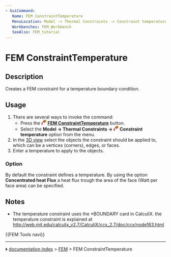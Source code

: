 ```yaml
---
- GuiCommand:
   Name: FEM ConstraintTemperature
   MenuLocation: Model -> Thermal Constraints -> Constraint temperature
   Workbenches: FEM_Workbench
   SeeAlso: FEM_tutorial
---
```


# FEM ConstraintTemperature

## Description

Creates a FEM constraint for a temperature boundary condition.

## Usage

1.  There are several ways to invoke the command:
    -   Press the **<img src="images/FEM_ConstraintTemperature.svg" width=16px> [FEM ConstraintTemperature](FEM_ConstraintTemperature.md)** button.
    -   Select the **Model → Thermal Constraints → <img src="images/FEM_ConstraintTemperature.svg" width=16px> Constraint temperature** option from the menu.
2.  In the [3D view](3D_view.md) select the objects the constraint should be applied to, which can be a vertices (corners), edges, or faces.
3.  Enter a temperature to apply to the objects.

### Option

By default the constraint defines a temperature. By using the option **Concentrated heat Flux** a heat flux trough the area of the face (Watt per face area) can be specified.

## Notes

-   The temperature constraint uses the \*BOUNDARY card in CalculiX. the temperature constraint is explained at <http://web.mit.edu/calculix_v2.7/CalculiX/ccx_2.7/doc/ccx/node163.html>




 {{FEM Tools navi}}



---
⏵ [documentation index](../README.md) > [FEM](Category_FEM.md) > FEM ConstraintTemperature
